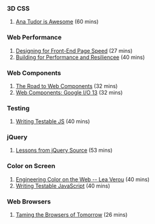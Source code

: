 ### 3D CSS
1. [Ana Tudor is Awesome](http://vimeo.com/98137613) (60 mins)

### Web Performance
1. [Designing for Front-End Page Speed](https://www.youtube.com/watch?v=RtpVZ5OzJlc&feature=youtu.be) (27 mins)
2. [Building for Performance and Resiliencee](http://vimeo.com/channels/smashingconf/102347448) (40 mins)

### Web Components
1. [The Road to Web Components](https://www.youtube.com/watch?v=6peu4KporaA) (32 mins)
2. [Web Components: Google I/O 13](https://www.youtube.com/watch?v=fqULJBBEVQE) (32 mins)

### Testing
1. [Writing Testable JS](https://www.youtube.com/watch?v=OzjogCFO4Zo) (40 mins)

### jQuery
1. [Lessons from jQuery Source](http://www.paulirish.com/2010/10-things-i-learned-from-the-jquery-source/) (53 mins)

### Color on Screen
1. [Engineering Color on the Web -- Lea Verou](http://vimeo.com/channels/smashingconf/96426732) (40 mins)
1. [Writing Testable JavaScript](https://www.youtube.com/watch?v=OzjogCFO4Zo) (40 mins)


### Web Browsers
1. [Taming the Browsers of Tomorrow](https://www.youtube.com/watch?v=toKRa0MsI4Q&list=UUyBAm31tEpZ17hka6ZvVqcg) (26 mins)